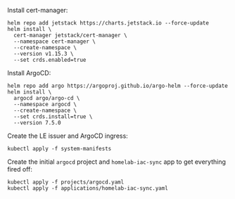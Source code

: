 Install cert-manager:

```
helm repo add jetstack https://charts.jetstack.io --force-update
helm install \
  cert-manager jetstack/cert-manager \
  --namespace cert-manager \
  --create-namespace \
  --version v1.15.3 \
  --set crds.enabled=true
```

Install ArgoCD:

```
helm repo add argo https://argoproj.github.io/argo-helm --force-update
helm install \
  argocd argo/argo-cd \
  --namespace argocd \
  --create-namespace \
  --set crds.install=true \
  --version 7.5.0
```

Create the LE issuer and ArgoCD ingress:

```
kubectl apply -f system-manifests
```

Create the initial `argocd` project and `homelab-iac-sync` app to get everything fired off:

```
kubectl apply -f projects/argocd.yaml
kubectl apply -f applications/homelab-iac-sync.yaml
```
